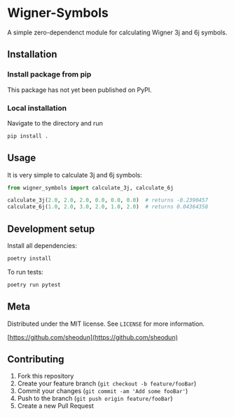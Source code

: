 # Wigner-Symbols
A simple zero-dependenct module for calculating Wigner 3j and 6j symbols.

## Installation

### Install package from pip

This package has not yet been published on PyPI.

### Local installation

Navigate to the directory and run

```bash
pip install .
```

## Usage

It is very simple to calculate 3j and 6j symbols:

```python
from wigner_symbols import calculate_3j, calculate_6j

calculate_3j(2.0, 2.0, 2.0, 0.0, 0.0, 0.0)  # returns -0.2390457
calculate_6j(1.0, 2.0, 3.0, 2.0, 1.0, 2.0)  # returns 0.04364358
```

## Development setup

Install all dependencies:

```bash
poetry install
```

To run tests:

```bash
poetry run pytest
```

## Meta

Distributed under the MIT license. See ``LICENSE`` for more information.

[https://github.com/sheodun](https://github.com/sheodun)

## Contributing

1. Fork this repository
2. Create your feature branch (`git checkout -b feature/fooBar`)
3. Commit your changes (`git commit -am 'Add some fooBar'`)
4. Push to the branch (`git push origin feature/fooBar`)
5. Create a new Pull Request

